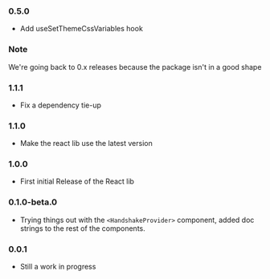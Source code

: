 ### 0.5.0

- Add useSetThemeCssVariables hook

### Note

We're going back to 0.x releases because the package isn't in a good shape

### 1.1.1

- Fix a dependency tie-up

### 1.1.0

- Make the react lib use the latest version

### 1.0.0

- First initial Release of the React lib

### 0.1.0-beta.0

- Trying things out with the `<HandshakeProvider>` component, added doc strings to the rest of the components.

### 0.0.1

- Still a work in progress
